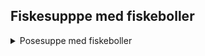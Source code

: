## Fiskesupppe med fiskeboller
<details>
  <summary>Posesuppe med fiskeboller</summary>
  
  ## Ingrendienser
  1. Fiskesuppe
  2. Vesterålens fiskeboller
  ## Framgangsmåte
  1.Bland alt saman

     
</details>
